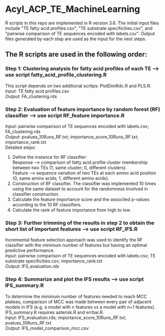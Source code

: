 # Acyl_ACP_TE_MachineLearning
R scripts in this repo are implemented in R version 3.6.
The initial input files include "TE fatty acid profiles.csv", "TE substrate specificities.csv", and "pairwise comparison of TE sequences encoded with labels.csv". Output files generated by each step are used as the input for the next steps.
## The R scripts are used in the following order:
### Step 1: Clustering analysis for fatty acid profiles of each TE --> use script fatty_acid_profile_clustering.R
This script depends on two additional scritps: PlotDimRdc.R and PLS.R.<br>
*Input*: TE fatty acid profiles.csv <br>
*Output*: FA_clustering.rds <br>
### Step 2: Evaluation of feature importance by random forest (RF) classifier --> use script RF_feature importance.R
*Input*: pairwise comparison of TE sequences encoded with labels.csv; FA_clustering.rds <br>
*Output*: pvalues_10Runs_RF.txt; importance_score_10Runs_RF.txt; importance_rank.txt <br>
Detailed steps:<br>
1. Define the instance for RF classifier:<br> Response --> comparison of fatty acid profile cluster membership between two TEs (1, same cluster; 0, different clusters).<br> Feature --> sequence variation of two TEs at each amino acid position (0, same amino acids; 1, different amino acids).
2. Construction of RF classifier. The classifier was implemented 10 times using the same dataset to account for the randomness involved in classifier construction.
3. Calculate the feature importance score and the associted p-values according to the 10 RF classifiers.
4. Calculate the rank of feature importance from high to low.

### Step 3: Further trimming of the results in step 2 to obtain the short list of important features --> use script RF_IFS.R
Incremental feature selection approach was used to identify the RF classifier with the minimum number of features but having an optimal predictive performance. <br>
*Input*: pairwise comparison of TE sequences encoded with labels.csv; TE substrate specificities.csv; importance_rank.txt <br>
*Output*: IFS_evaluation.rds<br>

### Step 4: Summarize and plot the IFS results --> use script IFS_summary.R
To determine the minimum number of features needed to reach MCC plateau, comparison of MCC was made between every pair of adjacent models in IFS (e.g. a model with n features vs a model with n+1 features). <br>
IFS_summary.R requires asterisk.R and errbar.R.<br>
*Input*: IFS_evaluation.rds; importance_score_10Runs_RF.txt; pvalues_10Runs_RF.txt<br>
*Output*: IFS_model_comparison_mcc.csv<br>
